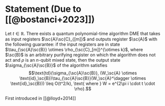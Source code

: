 # Statement (Due to [[@bostanci+2023]])
Let $t \in \mathbb{R}$. There exists a quantum polynomial-time algorithm DME that takes as input registers $\sc{A}\sc{C}_{[m]}$ and outputs register $\sc{A}$ with the following guarantee:
	if the input registers are in state $\tau_{\sc{A}\sc{B}} \otimes \rho_{\sc{C}_[m]}^{\otimes k}$, where $\sc{B}$ is an arbitrary purifying register on which the algorithm does not act and $\rho$ is an $n$-qubit mixed state, then the output state $\sigma_{\sc{A}\sc{B}}$ of the algorithm satisfies
$$\text{td}(\sigma_{\sc{A}\sc{B}}, (W_\sc{A} \otimes \text{id}_\sc{B})\tau_{\sc{A}\sc{B}}(W_\sc{A}^\dagger \otimes \text{id}_\sc{B})) \leq O(t^2/k), \text{ where } W = e^{2\pi i \cdot t \cdot \rho}.$$

First introduced in [[@lloyd+2014]]